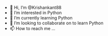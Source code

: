 - 👋 Hi, I’m @Krishankant88
- 👀 I’m interested in Python
- 🌱 I’m currently learning Python
- 💞️ I’m looking to collaborate on to learn Python
- 📫 How to reach me ...

<!---
Krishankant88/Krishankant88 is a ✨ special ✨ repository because its `README.md` (this file) appears on your GitHub profile.
You can click the Preview link to take a look at your changes.
--->
